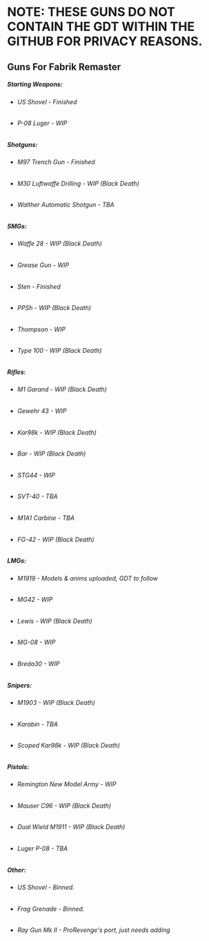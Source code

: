 # NOTE: THESE GUNS DO NOT CONTAIN THE GDT WITHIN THE GITHUB FOR PRIVACY REASONS.

## Guns For Fabrik Remaster

##### Starting Weapons:
 * ###### US Shovel - Finished
 * ###### P-08 Luger - WIP

##### Shotguns:

 * ###### M97 Trench Gun - Finished
 * ###### M30 Luftwaffe Drilling - WIP (Black Death)
 * ###### Walther Automatic Shotgun - TBA

##### SMGs:

 * ###### Waffe 28 - WIP (Black Death)
 * ###### Grease Gun - WIP
 * ###### Sten - Finished
 * ###### PPSh - WIP (Black Death)
 * ###### Thompson - WIP
 * ###### Type 100 - WIP (Black Death)


##### Rifles:

 * ###### M1 Garand - WIP (Black Death)
 * ###### Gewehr 43 - WIP
 * ###### Kar98k - WIP (Black Death)
 * ###### Bar - WIP (Black Death)
 * ###### STG44 - WIP
 * ###### SVT-40 - TBA
 * ###### M1A1 Carbine - TBA
 * ###### FG-42 - WIP (Black Death)


##### LMGs:

 * ###### M1919 - Models & anims uploaded, GDT to follow
 * ###### MG42 - WIP
 * ###### Lewis - WIP (Black Death)
 * ###### MG-08 - WIP
 * ###### Breda30 - WIP


##### Snipers:

 * ###### M1903 - WIP (Black Death)
 * ###### Karabin - TBA
 * ###### Scoped Kar98k - WIP (Black Death)

##### Pistols:
 * ###### Remington New Model Army - WIP
 * ###### Mauser C96 - WIP (Black Death)
 * ###### Dual Wield M1911 - WIP (Black Death)
 * ###### Luger P-08 - TBA


##### Other:

 * ###### US Shovel - Binned.
 * ###### Frag Grenade - Binned.
 * ###### Ray Gun Mk II - ProRevenge's port, just needs adding

